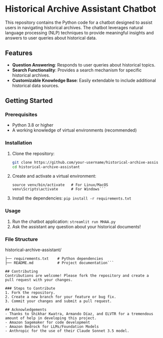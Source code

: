 # Historical Archive Assistant Chatbot

This repository contains the Python code for a chatbot designed to assist users in navigating historical archives. The chatbot leverages natural language processing (NLP) techniques to provide meaningful insights and answers to user queries about historical data.

## Features
- **Question Answering**: Responds to user queries about historical topics.
- **Search Functionality**: Provides a search mechanism for specific historical archives.
- **Customizable Knowledge Base**: Easily extendable to include additional historical data sources.

## Getting Started

### Prerequisites
- Python 3.8 or higher
- A working knowledge of virtual environments (recommended)

### Installation
1. Clone the repository:
   ```bash
   git clone https://github.com/your-username/historical-archive-assistant.git
   cd historical-archive-assistant

2. Create and activate a virtual environment:
   ```python3 -m venv venv
   source venv/bin/activate   # For Linux/MacOS
   venv\Scripts\activate      # For Windows```

3. Install the dependencies:
   ```pip install -r requirements.txt```

### Usage
1. Run the chatbot application:
   ```streamlit run MHAA.py```
2. Ask the assistant any question about your historical documents!

### File Structure
historical-archive-assistant/
```├── MHAA.py          # Main entry point for the chatbot
├── requirements.txt    # Python dependencies
├── README.md           # Project documentation```

## Contributing
Contributions are welcome! Please fork the repository and create a pull request with your changes.

### Steps to Contribute
1. Fork the repository.
2. Create a new branch for your feature or bug fix.
3. Commit your changes and submit a pull request.

## Acknowledgements
- Thanks to Shikhar Kwatra, Armando Díaz, and ELVTR for a tremendous amount of help in developing this project.
- Amazon Sagemaker for code development
- Amazon Bedrock for LLMs/Foundation Models
- Anthropic for the use of their Claude Sonnet 3.5 model.
